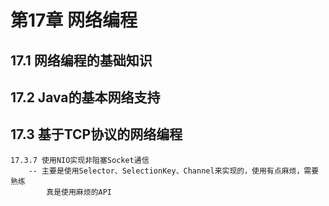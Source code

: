 # 第17章 网络编程
## 17.1 网络编程的基础知识
## 17.2 Java的基本网络支持

## 17.3 基于TCP协议的网络编程
    17.3.7 使用NIO实现非阻塞Socket通信
        -- 主要是使用Selector、SelectionKey、Channel来实现的，使用有点麻烦，需要熟练
            真是使用麻烦的API
            
    